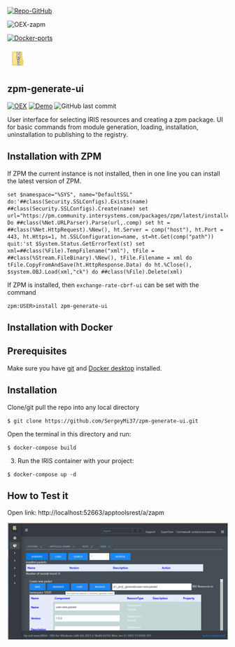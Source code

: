 [![Repo-GitHub](https://img.shields.io/badge/dynamic/xml?color=gold&label=GitHub%20module.xml&prefix=ver.&query=%2F%2FVersion&url=https%3A%2F%2Fraw.githubusercontent.com%2Fsergeymi37%2Fexzpm-generate-ui%2Fmaster%2Fmodule.xml)](https://raw.githubusercontent.com/sergeymi37/zpm-generate-ui/master/module.xml)
 
![OEX-zapm](https://img.shields.io/badge/dynamic/json?url=https:%2F%2Fpm.community.intersystems.com%2Fpackages%2Fzpm-generate-ui%2F&label=ZPM-pm.community.intersystems.com&query=$.version&color=green&prefix=zpm-generate-ui)
 
[![Docker-ports](https://img.shields.io/badge/dynamic/yaml?color=blue&label=docker-compose&prefix=ports%20-%20&query=%24.services.iris.ports&url=https%3A%2F%2Fraw.githubusercontent.com%2Fsergeymi37%2Fzpm-generate-ui%2Fmaster%2Fdocker-compose.yml)](https://raw.githubusercontent.com/sergeymi37/zpm-generate-ui/master/docker-compose.yml)

![Link](https://raw.githubusercontent.com/sergeymi37/zpm-generate-ui/master/doc/icon-z.png)
## zpm-generate-ui

 [![OEX](https://img.shields.io/badge/Available%20on-Intersystems%20Open%20Exchange-00b2a9.svg)](https://openexchange.intersystems.com/package/zpm-generate-ui)
 [![Demo](https://img.shields.io/badge/Demo%20on-GCR-black)](https://zpm-ui.demo.community.intersystems.com/apptoolsrest/a/zapm)
 <img alt="GitHub last commit" src="https://img.shields.io/github/last-commit/SergeyMi37/zpm-generate-ui">

 User interface for selecting IRIS resources and creating a zpm package.
 UI for basic commands from module generation, loading, installation, uninstallation to publishing to the registry.
 
## Installation with ZPM

If ZPM the current instance is not installed, then in one line you can install the latest version of ZPM.
```
set $namespace="%SYS", name="DefaultSSL" do:'##class(Security.SSLConfigs).Exists(name) ##class(Security.SSLConfigs).Create(name) set url="https://pm.community.intersystems.com/packages/zpm/latest/installer" Do ##class(%Net.URLParser).Parse(url,.comp) set ht = ##class(%Net.HttpRequest).%New(), ht.Server = comp("host"), ht.Port = 443, ht.Https=1, ht.SSLConfiguration=name, st=ht.Get(comp("path")) quit:'st $System.Status.GetErrorText(st) set xml=##class(%File).TempFilename("xml"), tFile = ##class(%Stream.FileBinary).%New(), tFile.Filename = xml do tFile.CopyFromAndSave(ht.HttpResponse.Data) do ht.%Close(), $system.OBJ.Load(xml,"ck") do ##class(%File).Delete(xml)
```
If ZPM is installed, then `exchange-rate-cbrf-ui` can be set with the command
```
zpm:USER>install zpm-generate-ui
```
## Installation with Docker

## Prerequisites
Make sure you have [git](https://git-scm.com/book/en/v2/Getting-Started-Installing-Git) and [Docker desktop](https://www.docker.com/products/docker-desktop) installed.

## Installation
Clone/git pull the repo into any local directory

```
$ git clone https://github.com/SergeyMi37/zpm-generate-ui.git
```

Open the terminal in this directory and run:

```
$ docker-compose build
```

3. Run the IRIS container with your project:

```
$ docker-compose up -d
```

## How to Test it
Open link: http://localhost:52663/apptoolsrest/a/zapm

![Link](https://raw.githubusercontent.com/sergeymi37/zpm-generate-ui/master/doc/Screenshot_13.png)
